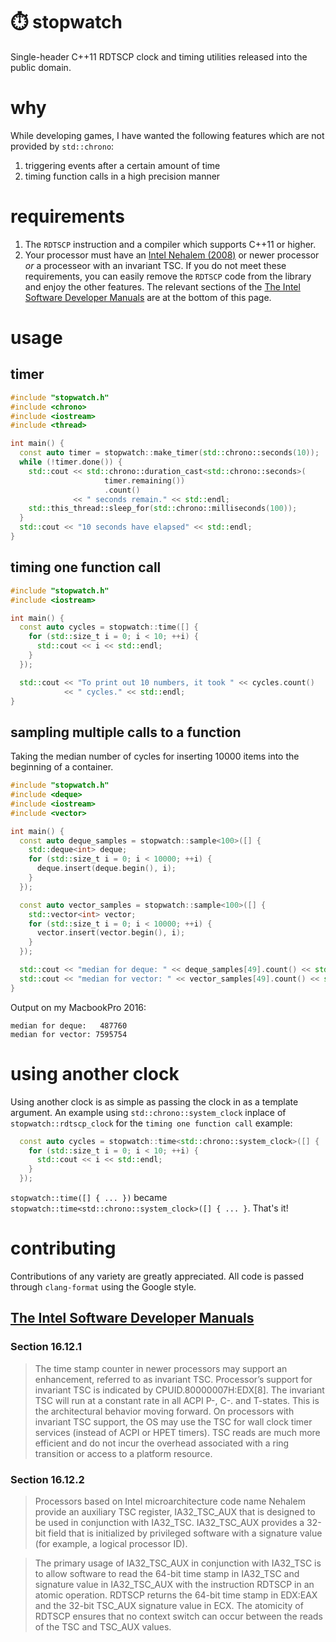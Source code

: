 # ⏱️ stopwatch
Single-header C++11 RDTSCP clock and timing utilities released into the public domain.

# why
While developing games, I have wanted the following features which are not provided by `std::chrono`:
1. triggering events after a certain amount of time
2. timing function calls in a high precision manner

# requirements
1. The `RDTSCP` instruction and a compiler which supports C++11 or higher.
2. Your processor must have an [Intel Nehalem (2008)](https://en.wikipedia.org/wiki/Nehalem_(microarchitecture)) or newer processor _or_ a processeor with an invariant TSC. If you do not meet these requirements, you can easily remove the `RDTSCP` code from the library and enjoy the other features. The relevant sections of the [The Intel Software Developer Manuals](http://www.intel.com/Assets/en_US/PDF/manual/253668.pdf) are at the bottom of this page.

# usage
## timer
```c++
#include "stopwatch.h"
#include <chrono>
#include <iostream>
#include <thread>

int main() {
  const auto timer = stopwatch::make_timer(std::chrono::seconds(10));
  while (!timer.done()) {
    std::cout << std::chrono::duration_cast<std::chrono::seconds>(
                     timer.remaining())
                     .count()
              << " seconds remain." << std::endl;
    std::this_thread::sleep_for(std::chrono::milliseconds(100));
  }
  std::cout << "10 seconds have elapsed" << std::endl;
}
```

## timing one function call
```c++
#include "stopwatch.h"
#include <iostream>

int main() {
  const auto cycles = stopwatch::time([] {
    for (std::size_t i = 0; i < 10; ++i) {
      std::cout << i << std::endl;
    }
  });

  std::cout << "To print out 10 numbers, it took " << cycles.count()
            << " cycles." << std::endl;
}
```

## sampling multiple calls to a function
Taking the median number of cycles for inserting 10000 items into the beginning of a container.
```c++
#include "stopwatch.h"
#include <deque>
#include <iostream>
#include <vector>

int main() {
  const auto deque_samples = stopwatch::sample<100>([] {
    std::deque<int> deque;
    for (std::size_t i = 0; i < 10000; ++i) {
      deque.insert(deque.begin(), i);
    }
  });

  const auto vector_samples = stopwatch::sample<100>([] {
    std::vector<int> vector;
    for (std::size_t i = 0; i < 10000; ++i) {
      vector.insert(vector.begin(), i);
    }
  });

  std::cout << "median for deque: " << deque_samples[49].count() << std::endl;
  std::cout << "median for vector: " << vector_samples[49].count() << std::endl;
}
```

Output on my MacbookPro 2016:
```
median for deque:   487760
median for vector: 7595754
```

# using another clock
Using another clock is as simple as passing the clock in as a template argument. An example using `std::chrono::system_clock` inplace of `stopwatch::rdtscp_clock` for the `timing one function call` example:
```c++
  const auto cycles = stopwatch::time<std::chrono::system_clock>([] {
    for (std::size_t i = 0; i < 10; ++i) {
      std::cout << i << std::endl;
    }
  });
```
`stopwatch::time([] { ... })` became `stopwatch::time<std::chrono::system_clock>([] { ... }`. That's it!

# contributing
Contributions of any variety are greatly appreciated. All code is passed through `clang-format` using the Google style.

## [The Intel Software Developer Manuals](http://www.intel.com/Assets/en_US/PDF/manual/253668.pdf)
### Section 16.12.1
> The time stamp counter in newer processors may support an enhancement, referred
to as invariant TSC. Processor’s support for invariant TSC is indicated by
CPUID.80000007H:EDX[8].
The invariant TSC will run at a constant rate in all ACPI P-, C-. and T-states. This is
the architectural behavior moving forward. On processors with invariant TSC
support, the OS may use the TSC for wall clock timer services (instead of ACPI or
HPET timers). TSC reads are much more efficient and do not incur the overhead
associated with a ring transition or access to a platform resource.

### Section 16.12.2
> Processors based on Intel microarchitecture code name Nehalem provide an auxiliary
TSC register, IA32_TSC_AUX that is designed to be used in conjunction with
IA32_TSC. IA32_TSC_AUX provides a 32-bit field that is initialized by privileged software
with a signature value (for example, a logical processor ID).

> The primary usage of IA32_TSC_AUX in conjunction with IA32_TSC is to allow software
to read the 64-bit time stamp in IA32_TSC and signature value in
IA32_TSC_AUX with the instruction RDTSCP in an atomic operation. RDTSCP returns
the 64-bit time stamp in EDX:EAX and the 32-bit TSC_AUX signature value in ECX.
The atomicity of RDTSCP ensures that no context switch can occur between the reads
of the TSC and TSC_AUX values.
